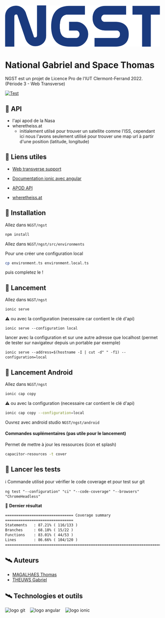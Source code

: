 ![NGST logo](ngst/src/assets/images/ngst.png)

# National Gabriel and Space Thomas

NGST est un projet de Licence Pro de l'IUT Clermont-Ferrand 2022. (Période 3 - Web Transverse)


[![Test](https://github.com/thomasMagalhaes30/NGST/actions/workflows/test.yml/badge.svg?branch=dev)](https://github.com/thomasMagalhaes30/NGST/actions/workflows/test.yml)

## 🚀 API
- l'api apod de la Nasa
- wheretheiss.at
  * initialement utilsé pour trouver un satellite comme l'ISS, cependant ici nous l'avons seulement utilisé pour trouver une map url à partir d'une position (latitude, longitude)

## 🚀 Liens utiles

- [Web transverse support](https://mavincent7.github.io/)
- [Documentation ionic avec angular](https://ionicframework.com/docs/angular/your-first-app)

- [APOD API](https://github.com/nasa/apod-api)
- [wheretheiss.at](https://wheretheiss.at/w/developer)

## 🚀 Installation
Allez dans `NGST/ngst`
```bash
npm install
```

Allez dans `NGST/ngst/src/environments`

Pour une créer une configuration local
```bash
cp environment.ts environment.local.ts
```
puis completez le !

## 🚀 Lancement
Allez dans `NGST/ngst`
```bash
ionic serve
```
⚠ ou avec la configuration (necessaire car contient le clé d'api)
```
ionic serve --configuration local
```
lancer avec la configuration et sur une autre adresse que localhost (permet de tester sur navigateur depuis un portable par exemple)
```
ionic serve --address=$(hostname -I | cut -d" " -f1) --configuration=local
```

## 🚀 Lancement Android
Allez dans `NGST/ngst`
```bash
ionic cap copy
```
⚠ ou avec la configuration (necessaire car contient le clé d'api)
```bash
ionic cap copy --configuration=local
```

Ouvrez avec android studio `NGST/ngst/android`

#### Commandes suplémentaires (pas utile pour le lancement)
Permet de mettre à jour les ressources (icon et splash) 
```bash
capacitor-resources -t cover
```

## 🚀 Lancer les tests
ℹ Commande utilisé pour vérifier le code coverage et pour test sur git
```
ng test "--configuration" "ci" "--code-coverage" "--browsers" "ChromeHeadless"
```

📸 **Dernier résultat**
```
=============================== Coverage summary ===============================
Statements   : 87.21% ( 116/133 )
Branches     : 68.18% ( 15/22 )
Functions    : 83.01% ( 44/53 )
Lines        : 86.66% ( 104/120 )
================================================================================
```

## 🛰 Auteurs
- [MAGALHAES Thomas](https://github.com/thomasMagalhaes30)
- [THEUWS Gabriel](https://github.com/Amiralgaby)

## 🛰 Technologies et outils
<img style="height:64px; padding-right:16px;" align="left"
     src="https://cdn.jsdelivr.net/gh/devicons/devicon/icons/git/git-original.svg"  alt="logo git"/>
<img style="height:64px; padding-right:16px;" align="left"
     src="https://cdn.jsdelivr.net/gh/devicons/devicon/icons/angularjs/angularjs-original.svg"  alt="logo angular"/>
<img style="height:64px; padding-right:16px;" align="left"
     src="https://cdn.jsdelivr.net/gh/devicons/devicon/icons/ionic/ionic-original.svg" alt="logo ionic"/>
